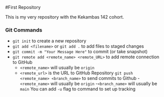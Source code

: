#First Repository

This is my very repository with the Kekambas 142 cohort. 

### Git Commands
- `git init` to create a new repository
- `git add <filename>` or `git add .` to add files to staged changes
- `git commit -m "Your Message Here"` to commit (or take snapshot) 
- `git remote add <remote_name> <remote_URL>` to add remote connection to GitHub 
    - `<remote_name>` will usually be `origin`
    - `<remote_url>` is the URL to GitHub Repository
`git push <remote_name> <branch_name>` to send commits to Github
    -`<remote_name>` will usually be `origin`
    -`<branch_name>` will usually be `main`
    You can add `-u` flag to command to set up tracking 


